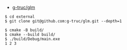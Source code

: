 - [g-truc/glm](https://github.com/g-truc/glm)

```
$ cd external
$ git clone git@github.com:g-truc/glm.git --depth=1

$ cmake -B build/
$ cmake --build build/
$ ./build/Debug/main.exe
1 2 3
```
